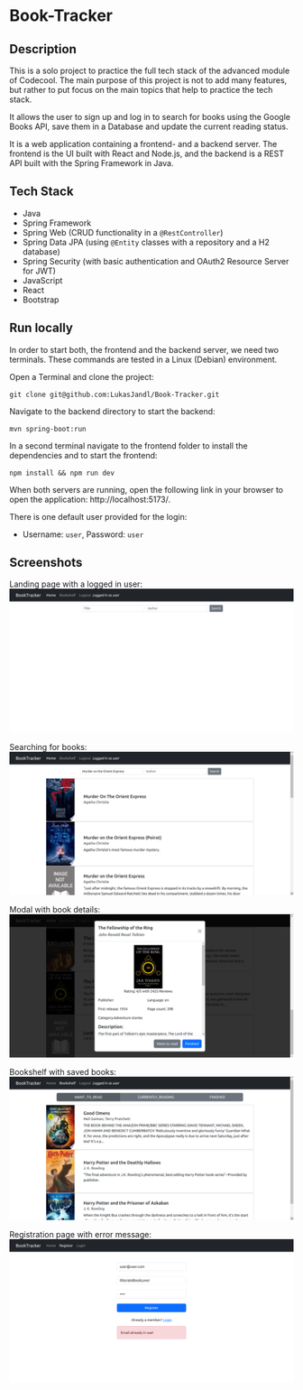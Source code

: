 # Book-Tracker

## Description

This is a solo project to practice the full tech stack of the advanced module of Codecool. The main purpose of this project is not to add many features, but rather to put focus on the main topics that help to practice the tech stack. 

It allows the user to sign up and log in to search for books using the Google Books API, save them in a Database and update the current reading status.

It is a web application containing a frontend- and a backend server. The frontend is the UI built with React and Node.js, and the backend is a REST API built with the Spring Framework in Java.

## Tech Stack

- Java
- Spring Framework
- Spring Web (CRUD functionality in a `@RestController`)
- Spring Data JPA (using `@Entity` classes with a repository and a H2 database)
- Spring Security (with basic authentication and OAuth2 Resource Server for JWT)
- JavaScript
- React
- Bootstrap

## Run locally

In order to start both, the frontend and the backend server, we need two terminals. These commands are tested in a Linux (Debian) environment.

Open a Terminal and clone the project:
```ssh
git clone git@github.com:LukasJandl/Book-Tracker.git
```

Navigate to the backend directory to start the backend:
```ssh
mvn spring-boot:run
```

In a second terminal navigate to the frontend folder to install the dependencies and to start the frontend:
```ssh
npm install && npm run dev
```

When both servers are running, open the following link in your browser to open the application: http://localhost:5173/.

There is one default user provided for the login:
- Username: `user`, Password: `user`

## Screenshots

Landing page with a logged in user:
![image](https://raw.githubusercontent.com/LukasJandl/Book-Tracker/main/screenshots/Landing_2.png)

Searching for books:
![image](https://raw.githubusercontent.com/LukasJandl/Book-Tracker/main/screenshots/Search_for_title.png)

Modal with book details:
![image](https://raw.githubusercontent.com/LukasJandl/Book-Tracker/main/screenshots/Modal_1.png)

Bookshelf with saved books:
![image](https://raw.githubusercontent.com/LukasJandl/Book-Tracker/main/screenshots/Bookshelf.png)

Registration page with error message:
![image](https://raw.githubusercontent.com/LukasJandl/Book-Tracker/main/screenshots/Register_3.png)





